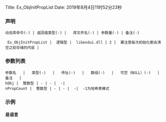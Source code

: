 Title: Ex_ObjInitPropList
Date: 2019年8月4日11时52分23秒

### 声明


```table
动态库命令(-) | 返回值类型(-) |   库文件名(-) | 参数量(-) | 备注(-)

 Ex_ObjInitPropList |  逻辑型 |  libexdui.dll | 2 |  要注意每次初始化都会清空之前存储的内容 | 
```


### 参数列表

```table
参数名   |   类型(-)   |   传址(-)   |   数组(-)   |   可空（NULL）(-)   |   备注   |
hObj |  整数型 | - | - |  -| 
nPropCount |  整数型 | - | - |  -|  -1为哈希表模式
```




### 示例
#### 易语言
```c

```